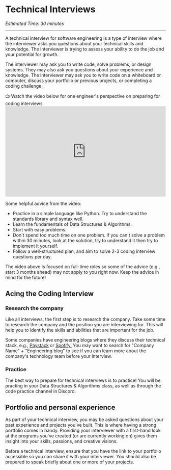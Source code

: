 # Technical Interviews

*Estimated Time: 30 minutes*

---

A technical interview for software engineering is a type of interview where the interviewer asks you questions about your technical skills and knowledge. The interviewer is trying to assess your ability to do the job and your potential for growth.

The interviewer may ask you to write code, solve problems, or design systems. They may also ask you questions about your experience and knowledge. The interviewer may ask you to write code on a whiteboard or computer, discuss your portfolio or previous projects, or completing a coding challenge.

<aside> 
  📺 Watch the video below for one engineer's perspective on preparing for coding interviews
</aside>

<div style="position: relative; padding-bottom: 56.25%; height: 0;">
  <iframe width="560" height="315" src="https://www.youtube.com/embed/htT1bhFSNxo" title="YouTube video player" frameborder="0" allow="accelerometer; autoplay; clipboard-write; encrypted-media; gyroscope; picture-in-picture; web-share" allowfullscreen style="position: absolute; top: 0; left: 0; width: 100%; height: 100%;"></iframe>
</div>

Some helpful advice from the video:
- Practice in a simple language like Python. Try to understand the standards library and syntax well.
- Learn the fundamentals of Data Structures & Algorithms.
- Start with easy problems.
- Don't spend too much time on one problem. If you can't solve a problem within 30 minutes, look at the solution, try to understand it then try to implement it yourself. 
- Follow a well-structured plan, and aim to solve 2-3 coding interview questions per day.

<aside>
The video above is focused on full-time roles so some of the advice (e.g., start 3 months ahead) may not apply to you right now. Keep the advice in mind for the future!
</aside>

## Acing the Coding Interview

### Research the company 
Like all interviews, the first step is to research the company. Take some time to research the company and the position you are interviewing for. This will help you to identify the skills and abilities that are important for the job.

<aside>
Some companies have engineering blogs where they discuss their technical stack, e.g., <a href="https://paystack.com/engineering" target="_blank">Paystack</a> or <a href="https://engineering.atspotify.com/" target="_blank">Spotify.</a> You may want to search for "Company Name" + "Engineering blog" to see if you can learn more about the company's technology team before your interview.
</aside>

### Practice 
The best way to prepare for technical interviews is to practice! You will be practing in your Data Structures & Algorithms class, as well as through the code practice channel in Discord. 

## Portfolio and personal experience
As part of your technical interview, you may be asked questions about your past experience and projects you've built. This is where having a strong portfolio comes in handy. Providing your interviewer with a first-hand look at the programs you’ve created (or are currently working on) gives them insight into your skills, passions, and creative visions.

Before a technical interview, ensure that you have the link to your portfolio accessible so you can share it with your interviewer. You should also be prepared to speak briefly about one or more of your projects.
